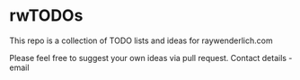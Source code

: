 # rwTODOs

This repo is a collection of TODO lists and ideas for raywenderlich.com

Please feel free to suggest your own ideas via pull request.
Contact details - email
